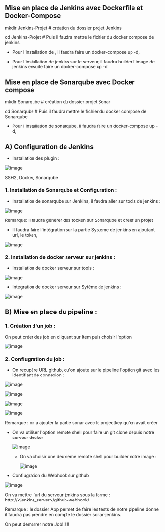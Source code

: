 ## Mise en place de Jenkins avec Dockerfile et Docker-Compose

mkdir Jenkins-Projet # création du dossier projet Jenkins

cd Jenkins-Projet # Puis il faudra mettre le fichier du docker compose de jenkins

- Pour l'installation de , il faudra faire un docker-compose up -d,
   

- Pour l'installation de jenkins sur le serveur, il faudra builder l'image de jenkins ensuite faire un docker-compose up -d
## Mise en place de Sonarqube avec Docker compose

mkdir Sonarqube # création du dossier projet Sonar

cd Sonarqube # Puis il faudra mettre le fichier du docker compose de Sonarqube

- Pour l'installation de sonarqube, il faudra faire un docker-compose up -d,
   
## A) Configuration de Jenkins

- Installation des plugin :

![image](https://github.com/user-attachments/assets/bd211ba2-fea6-4bd4-a3b4-2d6b1a3a4197)

SSH2, 
Docker,
Sonarqube

### 1. Installation de Sonarqube et Configuration : 

- Installation de sonarqube sur Jenkins, il faudra aller sur tools de jenkins :

![image](https://github.com/user-attachments/assets/ee5b6baf-95b8-4dd8-96f8-68b3bc391d09)

Remarque: Il faudra générer des tocken sur Sonarqube et créer un projet

- Il faudra faire l'intégration sur la partie Systeme de jenkins en ajoutant url, le token,

![image](https://github.com/user-attachments/assets/8220a056-1220-4711-a94f-a61ed690c996)

### 2. Installation de docker serveur sur jenkins :

- Installation de docker serveur sur tools :

![image](https://github.com/user-attachments/assets/abc4cf99-2da0-4339-ad21-cf00e40c9e05)

- Integration de docker serveur sur Sytème de jenkins :

![image](https://github.com/user-attachments/assets/4c286468-d56f-48a8-a6d5-1ab488e8c582)

## B) Mise en place du pipeline : 

### 1. Création d'un job : 

On peut créer des job en cliquant sur Item puis choisir l'option

![image](https://github.com/user-attachments/assets/e7fde1bd-0aa6-449f-8b38-7d34fb49829b)

### 2. Confiugration du job : 

- On recupère URL github, qu'on ajoute sur le pipeline l'option git avec les identifiant de connexion :
  
![image](https://github.com/user-attachments/assets/f845e986-34f1-4fb2-8466-b927e91f5808)

![image](https://github.com/user-attachments/assets/bf23aa70-7c40-4dbc-bbaa-9d0640e0496b)

![image](https://github.com/user-attachments/assets/4c2108c7-753e-4acd-a8c9-06b4a27e67ef)

![image](https://github.com/user-attachments/assets/e160fa73-0d0a-48f5-85d8-e4414818a6c5)

Remarque : on a ajouter la partie sonar avec le projectkey qu'on avait créer 

- On va utiliser l'option remote shell pour faire un git clone depuis notre serveur docker

  ![image](https://github.com/user-attachments/assets/53c3a2f7-ca83-48d1-8421-c7def37cd5fa)

  - On va choisir une deuxieme remote shell pour builder notre image :
 
    ![image](https://github.com/user-attachments/assets/b9f0ddf8-82ee-472d-8300-2ee0463dfb29)

- Confiugration du Webhook sur github

![image](https://github.com/user-attachments/assets/b7a19df0-4217-4953-b4c7-f3f4286ca401)

On va mettre l'url du serveur jenkins sous la forme : http://<jenkins_server>/github-webhook/

  Remarque : le dossier App permet de faire les tests de notre pipeline donne il faudra pas prendre en compte le dossier sonar-jenkins.

On peut demarrer notre Job!!!!!!

